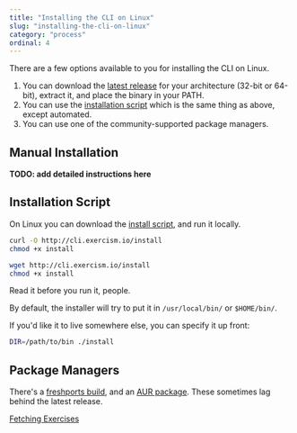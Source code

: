```yaml
---
title: "Installing the CLI on Linux"
slug: "installing-the-cli-on-linux"
category: "process"
ordinal: 4
---
```


There are a few options available to you for installing the CLI on Linux.

1. You can download the [latest release](http://github.com/exercism/cli/releases/latest) for your architecture (32-bit or 64-bit), extract it, and place the binary in your PATH.
1. You can use the [installation script](http://cli.exercism.io/install) which is the same thing as above, except automated.
1. You can use one of the community-supported package managers.

## Manual Installation

**TODO: add detailed instructions here**

## Installation Script

On Linux you can download the [install script](http://cli.exercism.io/install), and run it locally.

```bash
curl -O http://cli.exercism.io/install
chmod +x install
```

```bash
wget http://cli.exercism.io/install
chmod +x install
```

Read it before you run it, people.

By default, the installer will try to put it in `/usr/local/bin/` or `$HOME/bin/`.

If you'd like it to live somewhere else, you can specify it up front:

```bash
DIR=/path/to/bin ./install
```

## Package Managers

There's a [freshports build](http://www.freshports.org/misc/exercism), and an [AUR package](https://aur.archlinux.org/packages/exercism-cli). These sometimes lag behind the latest release.

<a class="secondary-button" href="fetching-exercises.html">Fetching Exercises</a>
